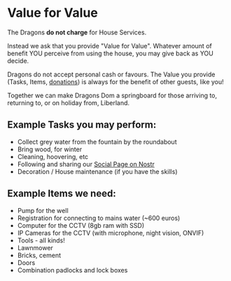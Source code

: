 # Value for Value

The Dragons **do not charge** for House Services.

Instead we ask that you provide "Value for Value".  Whatever amount of benefit YOU perceive from using the house, you may give back as YOU decide.

Dragons do not accept personal cash or favours.  The Value you provide (Tasks, Items, [donations](https://getalby.com/p/dragonsdom)) is always for the benefit of other guests, like you!  

Together we can make Dragons Dom a springboard for those arriving to, returning to, or on holiday from, Liberland.

## Example Tasks you may perform:

- Collect grey water from the fountain by the roundabout
- Bring wood, for winter
- Cleaning, hoovering, etc
- Following and sharing our [Social Page on Nostr](https://satellite.earth/@npub18nfdmwvys3mk5fj7r7d25gmg4s68ns0u2qp0hgkyhy4m0g3ulwuqg6m9sm)
- Decoration / House maintenance (if you have the skills)

## Example Items we need:

* Pump for the well
* Registration for connecting to mains water (~600 euros)
* Computer for the CCTV (8gb ram with SSD)
* IP Cameras for the CCTV (with microphone, night vision, ONVIF)
* Tools - all kinds!
* Lawnmower
* Bricks, cement
* Doors
* Combination padlocks and lock boxes